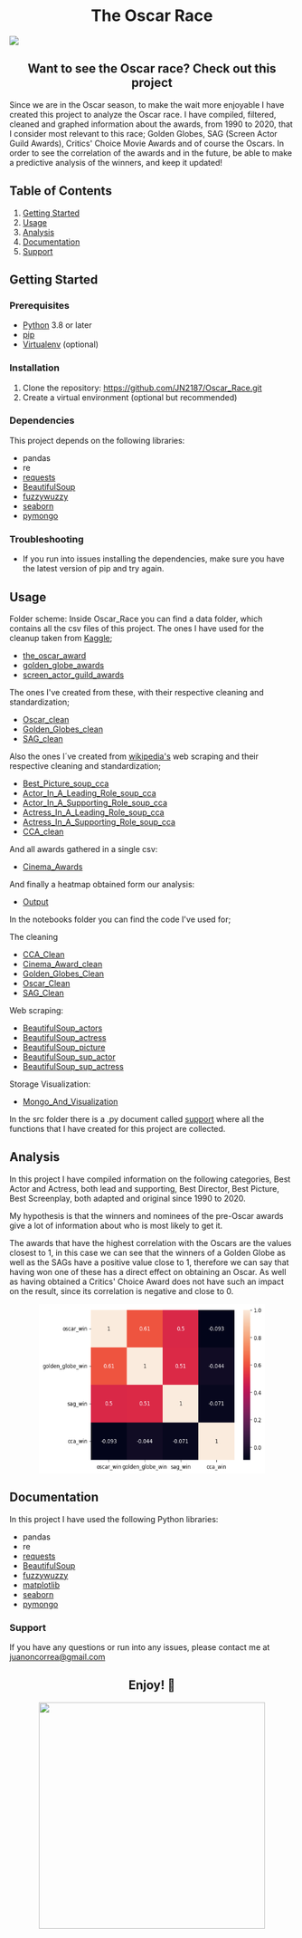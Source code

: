 # <center> The Oscar Race </center>



<center><img src= "https://www.towncenterzumpango.com.mx/wp-content/uploads/2020/01/premios-oscar-2020.jpg" style="display: block; margin: 0 auto;"></center>

## <center> Want to see the Oscar race? Check out this project </center>

Since we are in the Oscar season, to make the wait more enjoyable I have created this project to analyze the Oscar race. I have compiled, filtered, cleaned and graphed information about the awards, from 1990 to 2020, that I consider most relevant to this race; Golden Globes, SAG (Screen Actor Guild Awards), Critics' Choice Movie Awards and of course the Oscars. In order to see the correlation of the awards and in the future, be able to make a predictive analysis of the winners, and keep it updated!

## Table of Contents
1. [Getting Started](#getting-started)
2. [Usage](#usage)
3. [Analysis](#analysis)
4. [Documentation](#documentation)
5. [Support](#support)

## Getting Started

### Prerequisites

- [Python](https://www.python.org/downloads/) 3.8 or later
- [pip](https://pip.pypa.io/en/stable/installation/)
- [Virtualenv](https://virtualenv.pypa.io/en/latest/) (optional)

### Installation

1. Clone the repository:
https://github.com/JN2187/Oscar_Race.git
2. Create a virtual environment (optional but recommended)

### Dependencies

This project depends on the following libraries:
- pandas
- re
- [requests](https://pypi.org/project/requests/)
- [BeautifulSoup](https://pypi.org/project/beautifulsoup4/)
- [fuzzywuzzy](https://pypi.org/project/fuzzywuzzy/)
- [seaborn](https://pypi.org/project/seaborn/)
- [pymongo](https://pypi.org/project/pymongo/)

### Troubleshooting

- If you run into issues installing the dependencies, make sure you have the latest version of pip and try again.


## Usage

Folder scheme: Inside Oscar_Race you can find a data folder, which contains all the csv files of this project. The ones I have used for the cleanup taken from [Kaggle](https://www.kaggle.com/);
- [the_oscar_award](https://www.kaggle.com/datasets/unanimad/the-oscar-award)
- [golden_globe_awards](https://www.kaggle.com/datasets/unanimad/golden-globe-awards)
- [screen_actor_guild_awards](https://www.kaggle.com/datasets/unanimad/screen-actors-guild-awards)

The ones I've created from these, with their respective cleaning and standardization;
- [Oscar_clean](data/Oscar_clean.csv)
- [Golden_Globes_clean](data/Golden_Globes_clean.csv)
- [SAG_clean](data/AG_clean.csv)

Also the ones I´ve created from [wikipedia's](https://en.wikipedia.org/wiki/Critics%27_Choice_Movie_Awards#Categories) web scraping and their respective cleaning and standardization;
- [Best_Picture_soup_cca](data/Best_Picture_soup_cca.csv)
- [Actor_In_A_Leading_Role_soup_cca](data/Actor_In_A_Leading_Role_soup_cca.csv)
- [Actor_In_A_Supporting_Role_soup_cca](data/Actor_In_A_Supporting_Role_soup_cca.csv)
- [Actress_In_A_Leading_Role_soup_cca](data/Actress_In_A_Leading_Role_soup_cca.csv)
- [Actress_In_A_Supporting_Role_soup_cca](data/Actress_In_A_Supporting_Role_soup_cca.csv)
- [CCA_clean](data/CCA_clean.csv)

And all awards gathered in a single csv:
- [Cinema_Awards](data/Cinema_Awards.csv)

And finally a heatmap obtained form our analysis:
- [Output](data/output.png)

In the notebooks folder you can find the code I've used for;

The cleaning
- [CCA_Clean](notebooks/CCA_Clean.ipynb)
- [Cinema_Award_clean](notebooks/Cinema_Award_clean.ipynb)
- [Golden_Globes_Clean](notebooks/Golden_Globes_Clean.ipynb)
- [Oscar_Clean](notebooks/Oscar_Clean.ipynb)
- [SAG_Clean](notebooks/SAG_Clean.ipynb)

Web scraping:
- [BeautifulSoup_actors](notebooks/BeautifulSoup_actors.ipynb)
- [BeautifulSoup_actress](notebooks/BeautifulSoup_actress.ipynb)
- [BeautifulSoup_picture](notebooks/BeautifulSoup_picture.ipynb)
- [BeautifulSoup_sup_actor](notebooks/BeautifulSoup_sup_actor.ipynb)
- [BeautifulSoup_sup_actress](notebooks/BeautifulSoup_sup_actress.ipynb)

Storage Visualization:
- [Mongo_And_Visualization](notebooks/Mongo_And_Visualization.ipynb)


In the src folder there is a .py document called [support](src/support.py) where all the functions that I have created for this project are collected.


## Analysis

In this project I have compiled information on the following categories, Best Actor and Actress, both lead and supporting, Best Director, Best Picture, Best Screenplay, both adapted and original since 1990 to 2020.

My hypothesis is that the winners and nominees of the pre-Oscar awards give a lot of information about who is most likely to get it.

The awards that have the highest correlation with the Oscars are the values closest to 1, in this case we can see that the winners of a Golden Globe as well as the SAGs have a positive value close to 1, therefore we can say that having won one of these has a direct effect on obtaining an Oscar. As well as having obtained a Critics' Choice Award does not have such an impact on the result, since its correlation is negative and close to 0.

<center><img src= "data/output.png" width="400" height="300"style="display: block; margin: 0 auto;"></center>

## Documentation

In this project I have used the following Python libraries: 
- pandas
- re
- [requests](https://pypi.org/project/requests/)
- [BeautifulSoup](https://pypi.org/project/beautifulsoup4/)
- [fuzzywuzzy](https://pypi.org/project/fuzzywuzzy/)
- [matplotlib](https://pypi.org/project/matplotlib/)
- [seaborn](https://pypi.org/project/seaborn/)
- [pymongo](https://pypi.org/project/pymongo/)

### Support

If you have any questions or run into any issues, please contact me at [juanoncorrea@gmail.com](mailto:juanoncorrea@gmail.com)

## <center>Enjoy! 🙌</center>
<center><img src="https://media2.giphy.com/media/AbDCwAI2xTwTm/giphy.gif?cid=790b761162ebc2b65306a1767bceffddf4021c5583ae566e&rid=giphy.gif&ct=g" width="400" height="400" style="display: block; margin: 0 auto;"></center>
